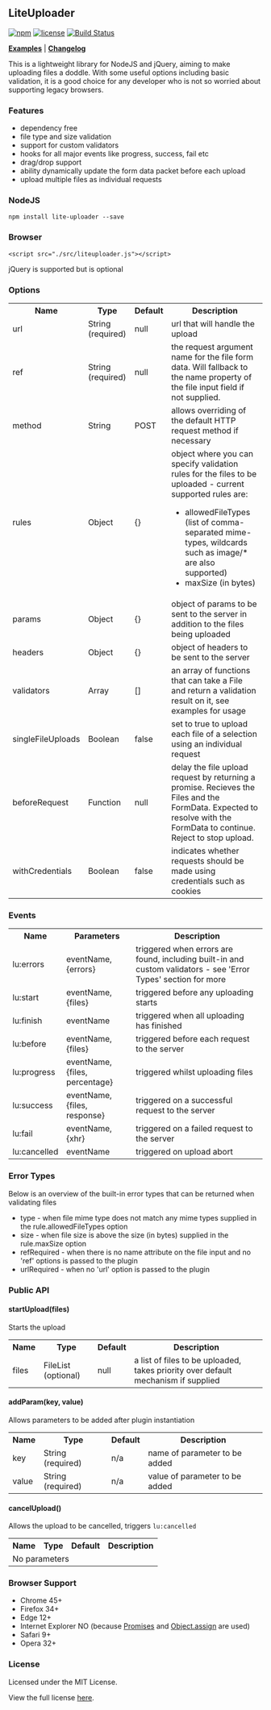 ## LiteUploader
[![npm](https://img.shields.io/npm/v/lite-uploader.svg)](https://www.npmjs.com/package/lite-uploader)
[![license](https://img.shields.io/badge/license-MIT-brightgreen.svg)](LICENSE)
[![Build Status](https://travis-ci.org/burt202/lite-uploader.svg?branch=master)](https://travis-ci.org/burt202/lite-uploader)

[**Examples**](https://github.com/burt202/lite-uploader/blob/master/docs/examples.md) |
[**Changelog**](https://github.com/burt202/lite-uploader/blob/master/docs/changelog.md)

This is a lightweight library for NodeJS and jQuery, aiming to make uploading files a doddle. With some useful options including basic validation, it is a good choice for any developer who is not so worried about supporting legacy browsers.

### Features

- dependency free
- file type and size validation
- support for custom validators
- hooks for all major events like progress, success, fail etc
- drag/drop support
- ability dynamically update the form data packet before each upload
- upload multiple files as individual requests

### NodeJS

`npm install lite-uploader --save`

### Browser

`<script src="./src/liteuploader.js"></script>`

jQuery is supported but is optional

### Options

<table>
  <tr>
    <th>Name</th>
    <th>Type</th>
    <th>Default</th>
    <th>Description</th>
  </tr>
  <tr>
    <td>url</td>
    <td>String (required)</td>
    <td>null</td>
    <td>url that will handle the upload</td>
  </tr>
  <tr>
    <td>ref</td>
    <td>String (required)</td>
    <td>null</td>
    <td>the request argument name for the file form data. Will fallback to the name property of the file input field if not supplied.</td>
  </tr>
  <tr>
    <td>method</td>
    <td>String</td>
    <td>POST</td>
    <td>allows overriding of the default HTTP request method if necessary</td>
  </tr>
  <tr>
    <td>rules</td>
    <td>Object</td>
    <td>{}</td>
    <td>object where you can specify validation rules for the files to be uploaded - current supported rules are:
      <ul>
        <li>allowedFileTypes (list of comma-separated mime-types, wildcards such as image/* are also supported)</li>
        <li>maxSize (in bytes)</li>
      </ul>
    </td>
  </tr>
  <tr>
    <td>params</td>
    <td>Object</td>
    <td>{}</td>
    <td>object of params to be sent to the server in addition to the files being uploaded</td>
  </tr>
  <tr>
    <td>headers</td>
    <td>Object</td>
    <td>{}</td>
    <td>object of headers to be sent to the server</td>
  </tr>
  <tr>
    <td>validators</td>
    <td>Array</td>
    <td>[]</td>
    <td>an array of functions that can take a File and return a validation result on it, see examples for usage</td>
  </tr>
  <tr>
    <td>singleFileUploads</td>
    <td>Boolean</td>
    <td>false</td>
    <td>set to true to upload each file of a selection using an individual request</td>
  </tr>
  <tr>
    <td>beforeRequest</td>
    <td>Function</td>
    <td>null</td>
    <td>delay the file upload request by returning a promise. Recieves the Files and the FormData. Expected to resolve with the FormData to continue. Reject to stop upload.</td>
  </tr>
  <tr>
    <td>withCredentials</td>
    <td>Boolean</td>
    <td>false</td>
    <td>indicates whether requests should be made using credentials such as cookies</td>
  </tr>
</table>

### Events

<table>
  <tr>
    <th>Name</th>
    <th>Parameters</th>
    <th>Description</th>
  </tr>
  <tr>
    <td>lu:errors</td>
    <td>eventName, {errors}</td>
    <td>triggered when errors are found, including built-in and custom validators - see 'Error Types' section for more</td>
  </tr>
  <tr>
    <td>lu:start</td>
    <td>eventName, {files}</td>
    <td>triggered before any uploading starts</td>
  </tr>
  <tr>
    <td>lu:finish</td>
    <td>eventName</td>
    <td>triggered when all uploading has finished</td>
  </tr>
  <tr>
    <td>lu:before</td>
    <td>eventName, {files}</td>
    <td>triggered before each request to the server</td>
  </tr>
  <tr>
    <td>lu:progress</td>
    <td>eventName, {files, percentage}</td>
    <td>triggered whilst uploading files</td>
  </tr>
  <tr>
    <td>lu:success</td>
    <td>eventName, {files, response}</td>
    <td>triggered on a successful request to the server</td>
  </tr>
  <tr>
    <td>lu:fail</td>
    <td>eventName, {xhr}</td>
    <td>triggered on a failed request to the server</td>
  </tr>
  <tr>
    <td>lu:cancelled</td>
    <td>eventName</td>
    <td>triggered on upload abort</td>
  </tr>
</table>

### Error Types

Below is an overview of the built-in error types that can be returned when validating files

* type - when file mime type does not match any mime types supplied in the rule.allowedFileTypes option
* size - when file size is above the size (in bytes) supplied in the rule.maxSize option
* refRequired - when there is no name attribute on the file input and no 'ref' options is passed to the plugin
* urlRequired - when no 'url' option is passed to the plugin

### Public API

#### startUpload(files)

Starts the upload

<table>
  <tr>
    <th>Name</th>
    <th>Type</th>
    <th>Default</th>
    <th>Description</th>
  </tr>
  <tr>
    <td>files</td>
    <td>FileList (optional)</td>
    <td>null</td>
    <td>a list of files to be uploaded, takes priority over default mechanism if supplied</td>
  </tr>
</table>

#### addParam(key, value)

Allows parameters to be added after plugin instantiation

<table>
  <tr>
    <th>Name</th>
    <th>Type</th>
    <th>Default</th>
    <th>Description</th>
  </tr>
  <tr>
    <td>key</td>
    <td>String (required)</td>
    <td>n/a</td>
    <td>name of parameter to be added</td>
  </tr>
  <tr>
    <td>value</td>
    <td>String (required)</td>
    <td>n/a</td>
    <td>value of parameter to be added</td>
  </tr>
</table>

#### cancelUpload()

Allows the upload to be cancelled, triggers `lu:cancelled`

<table>
  <tr>
    <th>Name</th>
    <th>Type</th>
    <th>Default</th>
    <th>Description</th>
  </tr>
  <tr>
    <td colspan="4">No parameters</td>
  </tr>
</table>

### Browser Support

* Chrome 45+
* Firefox 34+
* Edge 12+
* Internet Explorer NO (because [Promises](https://developer.mozilla.org/en/docs/Web/JavaScript/Reference/Global_Objects/Promise) and [Object.assign](https://developer.mozilla.org/en/docs/Web/JavaScript/Reference/Global_Objects/Object/assign) are used)
* Safari 9+
* Opera 32+

### License

Licensed under the MIT License.

View the full license [here](https://raw.githubusercontent.com/burt202/lite-uploader/master/LICENSE).
